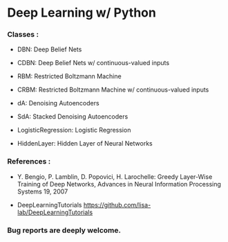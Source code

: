# Deep Learning w/ Python

### Classes :

  - DBN:  Deep Belief Nets

  - CDBN: Deep Belief Nets w/ continuous-valued inputs

  - RBM:  Restricted Boltzmann Machine

  - CRBM: Restricted Boltzmann Machine w/ continuous-valued inputs

  - dA:   Denoising Autoencoders

  - SdA:  Stacked Denoising Autoencoders

  - LogisticRegression: Logistic Regression

  - HiddenLayer: Hidden Layer of Neural Networks



### References :
  - Y. Bengio, P. Lamblin, D. Popovici, H. Larochelle: Greedy Layer-Wise
  Training of Deep Networks, Advances in Neural Information Processing
  Systems 19, 2007


  - DeepLearningTutorials
  https://github.com/lisa-lab/DeepLearningTutorials



### Bug reports are deeply welcome.